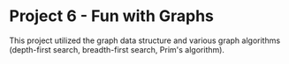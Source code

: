 # Project 6 - Fun with Graphs

This project utilized the graph data structure and various graph algorithms (depth-first search, breadth-first search, Prim's algorithm).

